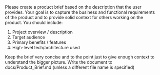 Please create a product brief based on the description that the user provides. Your goal is to capture the 
business and functional requirements of the product and to provide solid context for others working on the 
product. You should include:

1. Project overview / description
2. Target audience
3. Primary benefits / features
4. High-level tech/architecture used

Keep the brief very concise and to the point just to give enough context to understand the bigger picture. Write the document to docs/Product_Brief.md (unless a different file name is specified)